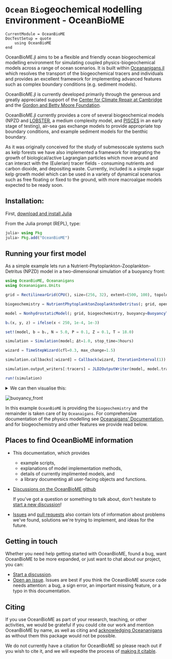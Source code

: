 # `Ocean` `Bio`geochemical `M`odelling `E`nvironment - OceanBioME

```@meta
CurrentModule = OceanBioME
DocTestSetup = quote
    using OceanBioME
end
```

OceanBioME.jl aims to be a flexible and friendly ocean biogeochemical modelling environment for simulating coupled physics-biogeochemical models across a range of ocean scenarios. It is built within [Oceananigans.jl](https://github.com/CliMA/Oceananigans.jl) which resolves the transport of the biogeochemical tracers and individuals and provides an excellent framework for implementing advanced features such as complex boundary conditions (e.g. sediment models).

OceanBioME.jl is currently developed primarily through the generous and greatly appreciated support of the [Center for Climate Repair at Cambridge](https://www.climaterepair.cam.ac.uk/) and the [Gordon and Betty Moore Foundation](https://www.moore.org/). 

OceanBioME.jl currently provides a core of several biogeochemical models (NPZD and [LOBSTER](https://doi.org/10.1029/2004JC002588), a medium complexity model, and [PISCES](https://doi.org/10.5194/gmd-8-2465-2015) in an early stage of testing), air-sea gas exchange models to provide appropriate top boundary conditions, and example sediment models for the benthic boundary.

As it was originally conceived for the study of submesoscale systems such as kelp forests we have also implemented a framework for integrating the growth of biological/active Lagrangian particles which move around and can interact with the (Eulerian) tracer fields - consuming nutrients and carbon dioxide, and depositing waste. Currently, included is a simple sugar kelp growth model which can be used in a variety of dynamical scenarios such as free floating or fixed to the ground, with more macroalgae models expected to be ready soon.

## Installation:

First, [download and install Julia](https://julialang.org/downloads/)

From the Julia prompt (REPL), type:
```julia
julia> using Pkg
julia> Pkg.add("OceanBioME")
```

## Running your first model
As a simple example lets run a Nutrient-Phytoplankton-Zooplankton-Detritus (NPZD) model in a two-dimensional simulation of a buoyancy front:
```julia
using OceanBioME, Oceananigans
using Oceananigans.Units

grid = RectilinearGrid(CPU(), size=(256, 32), extent=(500, 100), topology=(Bounded, Flat, Bounded))

biogeochemistry = NutrientPhytoplanktonZooplanktonDetritus(; grid, open_bottom=true)

model = NonhydrostaticModel(; grid, biogeochemistry, buoyancy=BuoyancyTracer(), tracers=:b, advection=WENO(; grid), closure = AnisotropicMinimumDissipation())

bᵢ(x, y, z) = ifelse(x < 250, 1e-4, 1e-3)

set!(model, b = bᵢ, N = 5.0, P = 0.1, Z = 0.1, T = 18.0)

simulation = Simulation(model; Δt=1.0, stop_time=3hours)

wizard = TimeStepWizard(cfl=0.3, max_change=1.5)

simulation.callbacks[:wizard] = Callback(wizard, IterationInterval(1))

simulation.output_writers[:tracers] = JLD2OutputWriter(model, model.tracers, filename = "buoyancy_front.jld2", schedule = TimeInterval(1minute), overwrite_existing=true)

run!(simulation)
```

<details>
<summary>We can then visualise this:</summary>

```julia
using CairoMakie
b = FieldTimeSeries("buoyancy_front.jld2", "b")
P = FieldTimeSeries("buoyancy_front.jld2", "P")

n = Observable(1)

b_lims = (minimum(b), maximum(b))
P_lims = (minimum(P), maximum(P))

b_plt = @lift b[1:grid.Nx, 1, 1:grid.Nz, $n]
P_plt = @lift P[1:grid.Nx, 1, 1:grid.Nz, $n]

fig = Figure(resolution = (1600, 160 * 4))

supertitle = Label(fig[0, :], "t = 0.0")

ax1 = Axis(fig[1, 1], xlabel = "x (m)", ylabel = "z (m)", title = "Buouyancy pertubation (m / s)", width = 1400)
ax2 = Axis(fig[2, 1], xlabel = "x (m)", ylabel = "z (m)", title = "Phytoplankton concentration (mmol N / m³)", width = 1400)

hm1 = heatmap!(ax1, xnodes(Center, grid)[1:grid.Nx], znodes(Center, grid)[1:grid.Nz], b_plt, colorrange = b_lims, colormap = :batlow, interpolate=true)
hm2 = heatmap!(ax2, xnodes(Center, grid)[1:grid.Nx], znodes(Center, grid)[1:grid.Nz], P_plt, colorrange = P_lims, colormap = Reverse(:bamako), interpolate=true)

Colorbar(fig[1, 2], hm1)
Colorbar(fig[2, 2], hm2)

record(fig, "buoyancy_front.gif", 1:length(b.times)) do i
    n[] = i
    msg = string("Plotting frame ", i, " of ", length(b.times))
    print(msg * " \r")
    supertitle.text = "t=$(prettytime(b.times[i]))"
end
```
</details>

![buoyancy_front](https://user-images.githubusercontent.com/26657828/226373754-42c5c9ed-d7fc-450a-8346-a497a40fe0e2.gif)

In this example `OceanBioME` is providing the `biogeochemistry` and the remainder is taken care of by `Oceanaigans`. For comprehensive documentation of the physics modelling see [Oceanaigans' Documentation](https://clima.github.io/OceananigansDocumentation/stable/), and for biogeochemistry and other features we provide read below.

## Places to find OceanBioME information

* This documentation, which provides
    * example scripts,
    * explanations of model implementation methods,
    * details of currently implimented models, and
    * a library documenting all user-facing objects and functions.
* [Discussions on the OceanBioME github](https://github.com/OceanBioME/OceanBioME.jl/discussions)
  
    If you've got a question or something to talk about, don't hesitate to [start a new discussion](https://github.com/OceanBioME/OceanBioME.jl/discussions/new?)!

* [Issues](https://github.com/OceanBioME/OceanBioME.jl//issues) and [pull requests](https://github.com/OceanBioME/OceanBioME.jl/pulls) also contain lots of information about problems we've found, solutions we're trying to implement, and ideas for the future.

## Getting in touch

Whether you need help getting started with OceanBioME, found a bug, want OceanBioME to be more expanded, or just want to chat about our project, you can:

* [Start a discussion](https://github.com/OceanBioME/OceanBioME.jl/discussions). 
* [Open an issue](https://github.com/OceanBioME/OceanBioME.jl/issues). Issues are best if you think the OceanBioME source code needs attention: a bug, a sign error, an important missing feature, or a typo in this documentation.

## Citing

If you use OceanBioME as part of your research, teaching, or other activities, we would be grateful if you could cite our work and mention OceanBioME by name, as well as citing and [acknowledging Oceananigans](https://clima.github.io/OceananigansDocumentation/stable/#Citing) as without them this package would not be possible.

We do not currently have a citation for OceanBioME so please reach out if you wish to cite it, and we will expedite the process of [making it citable](https://joss.theoj.org/about).
